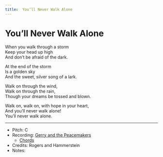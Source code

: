 ```yaml
---
title:  You’ll Never Walk Alone
---
```



# You’ll Never Walk Alone
 
When you walk through a storm  
Keep your head up high  
And don’t be afraid of the dark.  
  
At the end of the storm  
Is a golden sky  
And the sweet, silver song of a lark.  
  
Walk on through the wind,  
Walk on through the rain,  
Though your dreams be tossed and blown.  
  
Walk on, walk on, with hope in your heart,  
And you’ll never walk alone!  
You’ll never walk alone.  


---
* Pitch: C
* Recording:  [Gerry and the Peacemakers](https://www.youtube.com/watch?v=OV5_LQArLa0)
  * [Chords](http://bettyloumusic.com/youllneverwalkaloneunearthed.htm)
* Credits: Rogers and Hammerstein
* Notes: 
